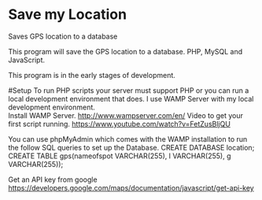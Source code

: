 # Save my Location
Saves GPS location to a database

This program will save the GPS location to a database.  PHP, MySQL and JavaScript. 

This program is in the early stages of development.  

#Setup
To run PHP scripts your server must support PHP or you can run a local development environment that does. 
I use WAMP Server with my local development environment.  
Install WAMP Server.
http://www.wampserver.com/en/
Video to get your first script running. 
https://www.youtube.com/watch?v=FetZusBljQU

You can use phpMyAdmin which comes with the WAMP installation to run the follow SQL queries to set up the Database. 
CREATE DATABASE location;
CREATE TABLE gps(nameofspot VARCHAR(255), l VARCHAR(255), g VARCHAR(255));

Get an API key from google
https://developers.google.com/maps/documentation/javascript/get-api-key

